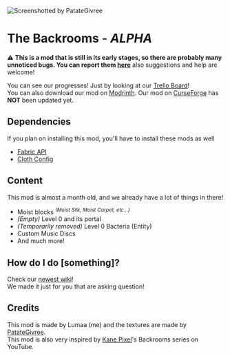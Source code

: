 ![Screenshotted by PatateGivree](https://cdn.modrinth.com/data/83vrcdt0/images/fce03d819ffa1e179ed4d20eba755326f6119e90.png)

# The Backrooms - *ALPHA*
⚠️ **This is a mod that is still in its early stages, so there are probably many unnoticed bugs. You can report them [here](https://github.com/u-lumaa/BackroomsMod/issues)** also suggestions and help are welcome!

You can see our progresses! Just by looking at our [Trello Board](https://trello.com/b/gDUJ7vvz/the-backrooms-mod)!  
You can also download our mod on [Modrinth](https://modrinth.com/mod/backrooms). Our mod on [CurseForge](https://www.curseforge.com/minecraft/mc-mods/thebackrooms) has **NOT** been updated yet.

## Dependencies
If you plan on installing this mod, you'll have to install these mods as well
- [Fabric API](https://cdn.modrinth.com/data/P7dR8mSH/versions/0.58.5+1.19.1/fabric-api-0.58.5%2B1.19.1.jar)
- [Cloth Config](https://cdn.modrinth.com/data/9s6osm5g/versions/8.0.75+fabric/cloth-config-8.0.75-fabric.jar)

## Content
This mod is almost a month old, and we already have a lot of things in there!
- Moist blocks <sup>*(Moist Silk, Moist Carpet, etc...)*</sup>
- *(Empty)* Level 0 and its portal
- *(Temporarily removed)* Level 0 Bacteria (Entity)
- Custom Music Discs
- And much more!

## How do I do [something]?
Check our [newest wiki](https://github.com/u-lumaa/BackroomsMod/wiki)!  
We made it just for you that are asking question!

## Credits
This mod is made by Lumaa (me) and the textures are made by [PatateGivree](https://namemc.com/profile/PatateGivree.1).  
This mod is also very inspired by [Kane Pixel](https://www.youtube.com/c/KANEpixels)'s Backrooms series on YouTube.
